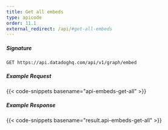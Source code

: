 ```yaml
---
title: Get all embeds
type: apicode
order: 11.1
external_redirect: /api/#get-all-embeds
---
```


##### Signature
`GET https://api.datadoghq.com/api/v1/graph/embed`
##### Example Request
{{< code-snippets basename="api-embeds-get-all" >}}
##### Example Response
{{< code-snippets basename="result.api-embeds-get-all" >}}
